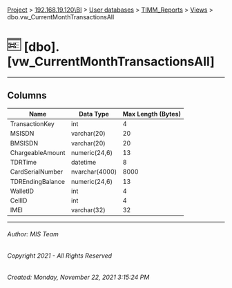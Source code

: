 #### 

[Project](../../../../index.md) > [192.168.19.120\\BI](../../../index.md) > [User databases](../../index.md) > [TIMM_Reports](../index.md) > [Views](Views.md) > dbo.vw_CurrentMonthTransactionsAll

# ![Views](../../../../Images/View32.png) [dbo].[vw_CurrentMonthTransactionsAll]

---

## <a name="#columns"></a>Columns

| Name | Data Type | Max Length (Bytes) |
|---|---|---|
| TransactionKey | int | 4 |
| MSISDN | varchar(20) | 20 |
| BMSISDN | varchar(20) | 20 |
| ChargeableAmount | numeric(24,6) | 13 |
| TDRTime | datetime | 8 |
| CardSerialNumber | nvarchar(4000) | 8000 |
| TDREndingBalance | numeric(24,6) | 13 |
| WalletID | int | 4 |
| CellID | int | 4 |
| IMEI | varchar(32) | 32 |


---

###### Author:  MIS Team

###### Copyright 2021 - All Rights Reserved

###### Created: Monday, November 22, 2021 3:15:24 PM

